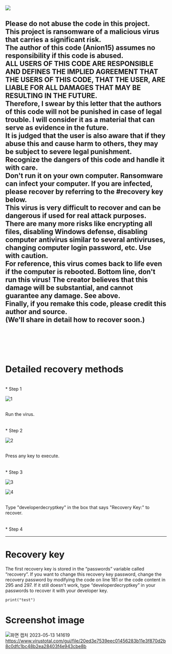 <img src="https://capsule-render.vercel.app/api?type=waving&color=auto&height=200&section=header&text=Batch_File_Project&fontSize=90" />

Please do not abuse the code in this project. <br>
This project is ransomware of a malicious virus that carries a significant risk. <br>
The author of this code (Anion15) assumes no responsibility if this code is abused. <br>
ALL USERS OF THIS CODE ARE RESPONSIBLE AND DEFINES THE IMPLIED AGREEMENT THAT THE USERS OF THIS CODE, THAT THE USER, ARE LIABLE FOR ALL DAMAGES THAT MAY BE RESULTING IN THE FUTURE. <br>
Therefore, I swear by this letter that the authors of this code will not be punished in case of legal trouble. I will consider it as a material that can serve as evidence in the future. <br>
It is judged that the user is also aware that if they abuse this and cause harm to others, they may be subject to severe legal punishment. <br>
Recognize the dangers of this code and handle it with care. <br>
Don't run it on your own computer. Ransomware can infect your computer. If you are infected, please recover by referring to the #recovery key below. <br>
This virus is very difficult to recover and can be dangerous if used for real attack purposes. <br>
There are many more risks like encrypting all files, disabling Windows defense, disabling computer antivirus similar to several antiviruses, changing computer login password, etc. Use with caution. <br>
For reference, this virus comes back to life even if the computer is rebooted. Bottom line, don't run this virus! The creator believes that this damage will be substantial, and cannot guarantee any damage. See above. <br>
Finally, if you remake this code, please credit this author and source. <br>
(We'll share in detail how to recover soon.)
------------------------------------
<br>
<br>
<br>
<br>

# Detailed recovery methods
<br>
* Step 1<br>

  ![1](https://github.com/Anion15/Batch_File_Project/assets/125840838/ddf19670-7690-4bec-8548-12b17932889c)<br>

<br>
  Run the virus.
<br>
<br>
  <br>
* Step 2<br>

  ![2](https://github.com/Anion15/Batch_File_Project/assets/125840838/7cb6231b-30ce-42fe-951e-555f5dcce8af)<br>

<br>
  Press any key to execute.
<br>
<br>
  <br>
* Step 3<br>

  ![3](https://github.com/Anion15/Batch_File_Project/assets/125840838/5c2404d0-3f3f-4d05-b56d-e662b51707a6)<br>

  ![4](https://github.com/Anion15/Batch_File_Project/assets/125840838/f015ccce-3b42-4e3b-b788-f06776cf323b)<br>

<br>
  Type "developerdecryptkey" in the box that says "Recovery Key:" to recover.
<br>
<br>
<br>
* Step 4



------------------------------------
# Recovery key
The first recovery key is stored in the “passwords” variable called “recovery”. If you want to change this recovery key password, change the recovery password by modifying the code on line 181 or the code content in 295 and 297. If it still doesn't work, type “developerdecryptkey” in your passwords to recover it with your developer key.

```
print("test")
```

# Screenshot image
![화면 캡처 2023-05-13 141619](https://github.com/Anion15/Batch_File_Project/assets/125840838/9f33543d-e4b9-4ea9-8ffd-39aad1b347fe)
https://www.virustotal.com/gui/file/20ed3e7539eec01456283b11e3f870d2b8c0dfc1bc48b2ea28403f4e943cbe8b
